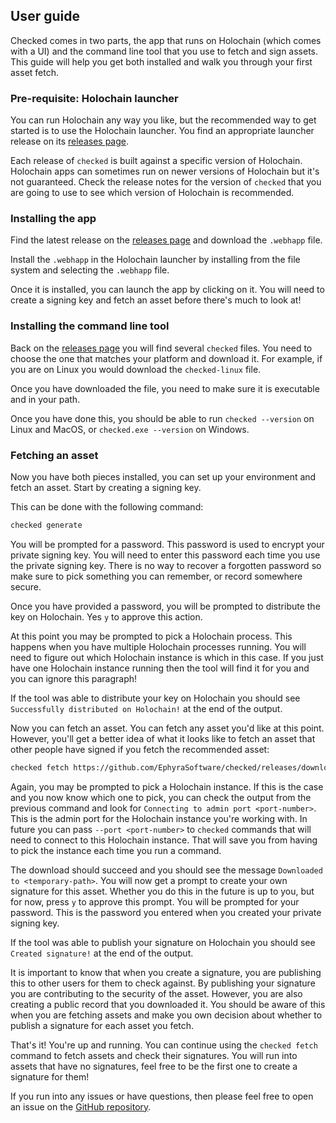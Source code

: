 ## User guide

Checked comes in two parts, the app that runs on Holochain (which comes with a UI) and the command line tool that you 
use to fetch and sign assets. This guide will help you get both installed and walk you through your first asset fetch.

### Pre-requisite: Holochain launcher

You can run Holochain any way you like, but the recommended way to get started is to use the Holochain launcher. You
find an appropriate launcher release on its [releases page](https://github.com/holochain/launcher/releases).

Each release of `checked` is built against a specific version of Holochain. Holochain apps can sometimes run on newer 
versions of Holochain but it's not guaranteed. Check the release notes for the version of `checked` that you are 
going to use to see which version of Holochain is recommended.

### Installing the app

Find the latest release on the [releases page](https://github.com/holochain/launcher/releases) and download 
the `.webhapp` file.

Install the `.webhapp` in the Holochain launcher by installing from the file system and selecting the `.webhapp` file.

Once it is installed, you can launch the app by clicking on it. You will need to create a signing key and fetch an 
asset before there's much to look at!

### Installing the command line tool

Back on the [releases page](https://github.com/holochain/launcher/releases) you will find several `checked` files. You
need to choose the one that matches your platform and download it. For example, if you are on Linux you would download
the `checked-linux` file.

Once you have downloaded the file, you need to make sure it is executable and in your path.

Once you have done this, you should be able to run `checked --version` on Linux and MacOS, or `checked.exe --version`
on Windows.

### Fetching an asset

Now you have both pieces installed, you can set up your environment and fetch an asset. Start by creating a signing key.

This can be done with the following command:

```bash
checked generate
```

You will be prompted for a password. This password is used to encrypt your private signing key. You will need to enter 
this password each time you use the private signing key. There is no way to recover a forgotten password so make sure
to pick something you can remember, or record somewhere secure.

Once you have provided a password, you will be prompted to distribute the key on Holochain. Yes `y` to approve this 
action. 

At this point you may be prompted to pick a Holochain process. This happens when you have multiple Holochain processes
running. You will need to figure out which Holochain instance is which in this case. If you just have one Holochain
instance running then the tool will find it for you and you can ignore this paragraph!

If the tool was able to distribute your key on Holochain you should see `Successfully distributed on Holochain!` at the
end of the output.

Now you can fetch an asset. You can fetch any asset you'd like at this point. However, you'll get a better idea of what
it looks like to fetch an asset that other people have signed if you fetch the recommended asset:

```bash
checked fetch https://github.com/EphyraSoftware/checked/releases/download/v0.1.0/user-guide.txt
```

Again, you may be prompted to pick a Holochain instance. If this is the case and you now know which one to pick, you
can check the output from the previous command and look for `Connecting to admin port <port-number>`. This is the admin
port for the Holochain instance you're working with. In future you can pass `--port <port-number>` to `checked` 
commands that will need to connect to this Holochain instance. That will save you from having to pick the instance each
time you run a command.

The download should succeed and you should see the message `Downloaded to <temporary-path>`. You will now get a prompt
to create your own signature for this asset. Whether you do this in the future is up to you, but for now, press `y`
to approve this prompt. You will be prompted for your password. This is the password you entered when you created your
private signing key.

If the tool was able to publish your signature on Holochain you should see `Created signature!` at the end of the 
output.

It is important to know that when you create a signature, you are publishing this to other users for them to check 
against. By publishing your signature you are contributing to the security of the asset. However, you are also creating
a public record that you downloaded it. You should be aware of this when you are fetching assets and make you own
decision about whether to publish a signature for each asset you fetch.

That's it! You're up and running. You can continue using the `checked fetch` command to fetch assets and check their
signatures. You will run into assets that have no signatures, feel free to be the first one to create a signature for
them!

If you run into any issues or have questions, then please feel free to open an issue on the 
[GitHub repository](https://github.com/EphyraSoftware/checked/issues/new).
